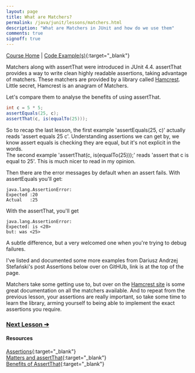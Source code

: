 ```yaml
---
layout: page
title: What are Matchers?
permalink: /java/junit/lessons/matchers.html
description: "What are Matchers in JUnit and how do we use them"
comments: true
signoff: true
---
```

[Course Home](../../course) \| [Code Example(s)](https://github.com/FriendlyTester/Free-Java-Basics-Course/blob/master/src/test/java/junitlessons/D_Matchers.java){:target="_blank"}

Matchers along with assertThat were introduced in JUnit 4.4. assertThat provides a way to write clean highly readable assertions, taking advantage of matchers. These matchers are provided by a library called [Hamcrest](http://hamcrest.org/JavaHamcrest/). Little secret, Hamcrest is an anagram of Matchers.

Let's compare them to analyse the benefits of using assertThat.

```java
int c = 5 * 5;
assertEquals(25, c);
assertThat(c, is(equalTo(25)));
```
So to recap the last lesson, the first example 'assertEquals(25, c)' actually reads 'assert equals <expected> 25 <actual> c'. Understanding assertions we can get by, we know assert equals is checking they are equal, but it's not explicit in the words.  
The second example 'assertThat(c, is(equalTo(25)));' reads 'assert that <actual> c is equal to <expected> 25'. This is much nicer to read in my opinion.

Then there are the error messages by default when an assert fails. With assertEquals you'll get:
```text
java.lang.AssertionError:
Expected :20
Actual   :25
```
With the assertThat, you'll get
```text
java.lang.AssertionError:
Expected: is <20>
but: was <25>
```
A subtle difference, but a very welcomed one when you're trying to debug failures.

I've listed and documented some more examples from Dariusz Andrzej Stefański's post Assertions below over on GitHUb, link is at the top of the page.

Matchers take some getting use to, but over on the [Hamcrest site](https://code.google.com/archive/p/hamcrest/wikis/Tutorial.wiki) is some great documentation on all the matchers available. And to repeat from the previous lesson, your assertions are really important, so take some time to learn the library, arming yourself to being able to implement the exact assertions you require.

### [Next Lesson &#10132;](../lessons/runningtests)

#### Resources
[Assertions](https://github.com/junit-team/junit4/wiki/Assertions){:target="_blank"}  
[Matters and assertThat](https://github.com/junit-team/junit4/wiki/Matchers-and-assertthat){:target="_blank"}  
[Benefits of AssertThat](https://objectpartners.com/2013/09/18/the-benefits-of-using-assertthat-over-other-assert-methods-in-unit-tests/){:target="_blank"}